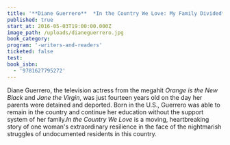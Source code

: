 ```yaml
---
title: '**Diane Guerrero**  *In the Country We Love: My Family Divided*'
published: true
start_at: 2016-05-03T19:00:00.000Z
image_path: /uploads/dianeguerrero.jpg
book_category:
program: '-writers-and-readers'
ticketed: false
test:
book_isbn:
  - '9781627795272'
---
```



Diane Guerrero, the television actress from the megahit *Orange is the New Black* and *Jane the Virgin*, was just fourteen years old on the day her parents were detained and deported. Born in the U.S., Guerrero was able to remain in the country and continue her education without the support system of her family.*In the Country We Love* is a moving, heartbreaking story of one woman's extraordinary resilience in the face of the nightmarish struggles of undocumented residents in this country.